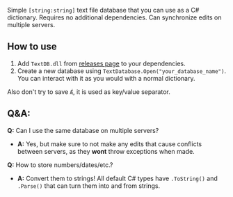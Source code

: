 Simple `[string:string]` text file database that you can use as a C# dictionary. Requires no additional dependencies. Can synchronize edits on multiple servers.

## How to use
1. Add `TextDB.dll` from [releases page](https://github.com/Banalny-Banan/TextDatabase/releases) to your dependencies.
2. Create a new database using `TextDatabase.Open("your_database_name")`. You can interact with it as you would with a normal dictionary.

Also don't try to save `Ǽ`, it is used as key/value separator.

## Q&A:
 **Q:** Can I use the same database on multiple servers?

- **A:** Yes, but make sure to not make any edits that cause conflicts between servers, as they **wont** throw exceptions when made.

**Q:** How to store numbers/dates/etc.?

* **A:** Convert them to strings! All default C# types have `.ToString()` and `.Parse()` that can turn them into and from strings.
